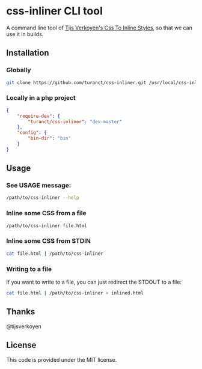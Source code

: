 css-inliner CLI tool
=================================================

A command line tool of [Tijs Verkoyen's Css To Inline Styles](https://github.com/tijsverkoyen/CssToInlineStyles), so that we can use it in builds.


Installation
-------------------------------------------------

### Globally

```bash
git clone https://github.com/turanct/css-inliner.git /usr/local/css-inliner && cd /usr/local/css-inliner && curl -sS https://getcomposer.org/installer | php && php composer.phar install && ln -s /usr/local/css-inliner/css-inliner /usr/local/bin/css-inliner && cd -
```

### Locally in a php project

```json
{
    "require-dev": {
        "turanct/css-inliner": "dev-master"
    },
    "config": {
        "bin-dir": "bin"
    }
}
```


Usage
-------------------------------------------------

### See USAGE message:

```bash
/path/to/css-inliner --help
```

### Inline some CSS from a file

```bash
/path/to/css-inliner file.html
```

### Inline some CSS from STDIN

```bash
cat file.html | /path/to/css-inliner
```

### Writing to a file

If you want to write to a file, you can just redirect the STDOUT to a file:

```bash
cat file.html | /path/to/css-inliner > inlined.html
```


Thanks
-------------------------------------------------

@tijsverkoyen


License
-------------------------------------------------

This code is provided under the MIT license.
